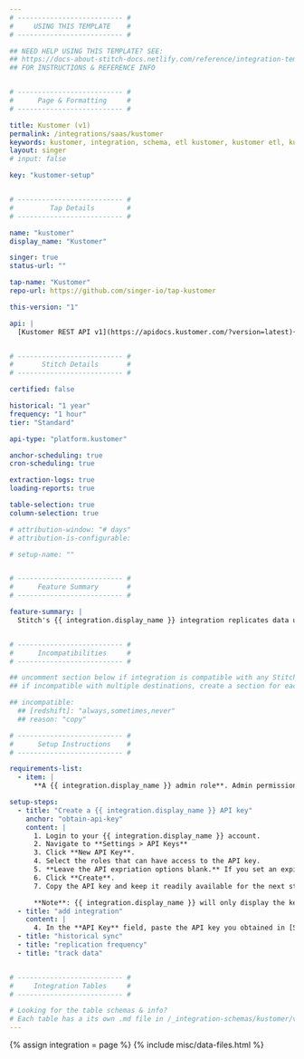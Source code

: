 ```yaml
---
# -------------------------- #
#     USING THIS TEMPLATE    #
# -------------------------- #

## NEED HELP USING THIS TEMPLATE? SEE:
## https://docs-about-stitch-docs.netlify.com/reference/integration-templates/saas/
## FOR INSTRUCTIONS & REFERENCE INFO


# -------------------------- #
#      Page & Formatting     #
# -------------------------- #

title: Kustomer (v1)
permalink: /integrations/saas/kustomer
keywords: kustomer, integration, schema, etl kustomer, kustomer etl, kustomer schema
layout: singer
# input: false

key: "kustomer-setup"


# -------------------------- #
#         Tap Details        #
# -------------------------- #

name: "kustomer"
display_name: "Kustomer"

singer: true
status-url: ""

tap-name: "Kustomer"
repo-url: https://github.com/singer-io/tap-kustomer

this-version: "1"

api: |
  [Kustomer REST API v1](https://apidocs.kustomer.com/?version=latest){:target="new"}


# -------------------------- #
#       Stitch Details       #
# -------------------------- #

certified: false 

historical: "1 year"
frequency: "1 hour"
tier: "Standard"

api-type: "platform.kustomer"

anchor-scheduling: true
cron-scheduling: true

extraction-logs: true
loading-reports: true

table-selection: true
column-selection: true

# attribution-window: "# days"
# attribution-is-configurable: 

# setup-name: ""


# -------------------------- #
#      Feature Summary       #
# -------------------------- #

feature-summary: |
  Stitch's {{ integration.display_name }} integration replicates data using the {{ integration.api | flatify | strip }}. Refer to the [Schema](#schema) section for a list of objects available for replication.


# -------------------------- #
#      Incompatibilities     #
# -------------------------- #

## uncomment section below if integration is compatible with any Stitch destinations
## if incompatible with multiple destinations, create a section for each destination

## incompatible:
  ## [redshift]: "always,sometimes,never"
  ## reason: "copy" 

# -------------------------- #
#      Setup Instructions    #
# -------------------------- #

requirements-list:
  - item: |
      **A {{ integration.display_name }} admin role**. Admin permissions or a role with **read** and **write** security permissions are required to create an API key in {{ integration.display_name }}.

setup-steps:
  - title: "Create a {{ integration.display_name }} API key"
    anchor: "obtain-api-key"
    content: |
      1. Login to your {{ integration.display_name }} account.
      2. Navigate to **Settings > API Keys**
      3. Click **New API Key**.
      4. Select the roles that can have access to the API key.
      5. **Leave the API expriation options blank.** If you set an expiration date, the API key will expire and break the connection to Stitch. In the event that this happens, you'll need to re-generate the API key in {{ integration.display_name }} and enter the new key into Stitch.
      6. Click **Create**.
      7. Copy the API key and keep it readily available for the next step.

      **Note**: {{ integration.display_name }} will only display the key once, so save it somewhere secure for future reference.
  - title: "add integration"
    content: |
      4. In the **API Key** field, paste the API key you obtained in [Step 1](#obtain-api-key).
  - title: "historical sync"
  - title: "replication frequency"
  - title: "track data"


# -------------------------- #
#     Integration Tables     #
# -------------------------- #

# Looking for the table schemas & info?
# Each table has a its own .md file in /_integration-schemas/kustomer/v1
---
```

{% assign integration = page %}
{% include misc/data-files.html %}
